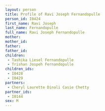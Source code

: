 ```yaml
---
layout: person
title: Profile of Ravi Joseph Fernandopulle
person_id: I0424
first_name: Ravi Joseph
last_name: Fernandopulle
full_name: Ravi Joseph Fernandopulle
mother: 
mother_id: 
father: 
father_id: 
children:
 - Tashika Liesel Fernandopulle
 - Trishan Jospeh Fernandopulle
children_ids:
 - I0428
 - I0429
partners:
 - Cheryl Laurette Dinali Casie Chetty
partner_ids:
 - I0144
sex: M
---
```



